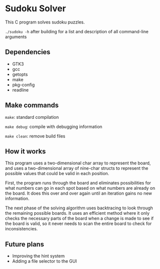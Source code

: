 # Sudoku Solver
This C program solves sudoku puzzles. 

`./sudoku -h` after building for a list and description of all command-line arguments

## Dependencies
* GTK3
* gcc
* getopts
* make
* pkg-config
* readline

## Make commands
`make`: standard compilation

`make debug`: compile with debugging information

`make clean`: remove build files

## How it works
This program uses a two-dimensional char array to represent the board, and uses a two-dimensional array of nine-char structs to represent the possible values that could be valid in each position.

First, the program runs through the board and eliminates possibilities for what numbers can go in each spot based on what numbers are already on the board. It does this over and over again until an iteration gains no new information.

The next phase of the solving algorithm uses backtracing to look through the remaining possible boards. It uses an efficient method where it only checks the necessary parts of the board when a change is made to see if the board is valid, so it never needs to scan the entire board to check for inconsistencies.

## Future plans
* Improving the hint system
* Adding a file selector to the GUI

